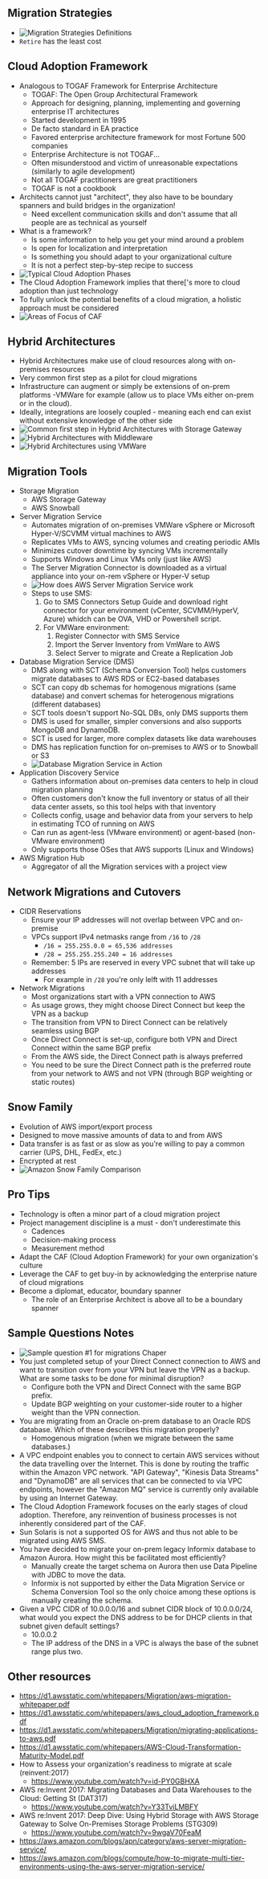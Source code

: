 ## Migration Strategies
- ![Migration Strategies Definitions](images/migration_strategies_definitions.png)
- `Retire` has the least cost


## Cloud Adoption Framework
- Analogous to TOGAF Framework for Enterprise Architecture
    - TOGAF:  The Open Group Architectural Framework
    - Approach for designing, planning, implementing and governing enterprise IT architectures
    - Started development in 1995
    - De facto standard in EA practice
    - Favored enterprise architecture framework for most Fortune 500 companies
    - Enterprise Architecture is not TOGAF...
    - Often misunderstood and victim of unreasonable expectations (similarly to agile development)    
    - Not all TOGAF practitioners are great practitioners
    - TOGAF is not a cookbook
- Architects cannot just "architect", they also have to be boundary spanners and build bridges in the organization!
    - Need excellent communication skills and don't assume that all people are as technical as yourself
- What is a framework?
    - Is some information to help you get your mind around a problem
    - Is open for localization and interpretation
    - Is something you should adapt to your organizational culture
    - It is not a perfect step-by-step recipe to success
- ![Typical Cloud Adoption Phases](images/typical_cloud_adoption_phases.png)
- The Cloud Adoption Framework implies that there['s more to cloud adoption than just technology
- To fully unlock the potential benefits of a cloud migration, a holistic approach must be considered
- ![Areas of Focus of CAF](images/caf_areas_of_focus.png)

## Hybrid Architectures
- Hybrid Architectures make use of cloud resources along with on-premises resources
- Very common first step as a pilot for cloud migrations
- Infrastructure can augment or simply be extensions of on-prem platforms -VMWare for example (allow us to place VMs either on-prem or in the cloud).
- Ideally, integrations are loosely coupled - meaning each end can exist without extensive knowledge of the other side
- ![Common first step in Hybrid Architectures with Storage Gateway](images/hybrid_architecture_storage_gateway.png)
- ![Hybrid Architectures with Middleware](images/hybrid_architecture_with_middleware.png)
- ![Hybrid Architectures using VMWare](images/hybrid_architecture_using_vmware.png)

## Migration Tools
- Storage Migration
    - AWS Storage Gateway
    - AWS Snowball
- Server Migration Service
    - Automates migration of on-premises VMWare vSphere or Microsoft Hyper-V/SCVMM virtual machines to AWS
    - Replicates VMs to AWS, syncing volumes and creating periodic AMIs
    - Minimizes cutover downtime by syncing VMs incrementally
    - Supports Windows and Linux VMs only (just like AWS)
    - The Server Migration Connector is downloaded as a virtual appliance into your on-rem vSphere or Hyper-V setup
    - ![How does AWS Server Migration Service work](images/how_aws_server_migration_work.png)
    - Steps to use SMS:
        1. Go to SMS Connectors Setup Guide and download right connector for your environment (vCenter, SCVMM/HyperV, Azure) whidch can be OVA, VHD or Powershell script.
        2.  For VMWare environment:
            1. Register Connector with SMS Service 
            2. Import the Server Inventory from VmWare to AWS
            3. Select Server to migrate and Create a Replication Job
- Database Migration Service (DMS)
    - DMS along with SCT (Schema Conversion Tool) helps customers migrate databases to AWS RDS or EC2-based databases
    - SCT can copy db schemas for homogenous migrations (same database) and convert schemas for heterogenous migrations (different databases)
    - SCT tools doesn't support No-SQL DBs, only DMS supports them
    - DMS is used for smaller, simpler conversions and also supports MongoDB and DynamoDB.
    - SCT is used for larger, more complex datasets like data warehouses
    - DMS has replication function for on-premises to AWS or to Snowball or S3
    - ![Database Migration Service in Action](images/dms_in_action.png)
- Application Discovery Service
    - Gathers information about on-premises data centers to help in cloud migration planning
    - Often customers don't know the full inventory or status of all their data center assets, so this tool helps with that inventory
    - Collects config, usage and behavior data from your servers to help in estimating TCO of running on AWS
    - Can run as agent-less (VMware environment) or agent-based (non-VMware environment)
    - Only supports those OSes that AWS supports (Linux and Windows)
- AWS Migration Hub
    - Aggregator of all the Migration services with a project view

## Network Migrations and Cutovers
- CIDR Reservations
    - Ensure your IP addresses will not overlap between VPC and on-premise
    - VPCs support IPv4 netmasks range from `/16` to `/28`
        - ```/16 = 255.255.0.0 = 65,536 addresses```
        - ```/28 = 255.255.255.240 = 16 addresses```
    - Remember:  5 IPs are reserved in every VPC subnet that will take up addresses
        - For example in `/28` you're only lelft with 11 addresses
- Network Migrations
    - Most organizations start with a VPN connection to AWS
    - As usage grows, they might choose Direct Connect but keep the VPN as a backup
    - The transition from VPN to Direct Connect can be relatively seamless using BGP
    - Once Direct Connect is set-up, configure both VPN and Direct Connect within the same BGP prefix
    - From the AWS side, the Direct Connect path is always preferred
    - You need to be sure the Direct Connect path is the preferred route from your network to AWS and not VPN (through BGP weighting or static routes)

## Snow Family
- Evolution of AWS import/export process
- Designed to move massive amounts of data to and from AWS
- Data transfer is as fast or as slow as you're willing to pay a common carrier (UPS, DHL, FedEx, etc.)
- Encrypted at rest
- ![Amazon Snow Family Comparison](images/snow_family_comparison.png)

## Pro Tips
- Technology is often a minor part of a cloud migration project
- Project management discipline is a must - don't underestimate this
    - Cadences
    - Decision-making process
    - Measurement method
- Adapt the CAF (Cloud Adoption Framework) for your own organization's culture 
- Leverage the CAF to get buy-in by acknowledging the enterprise nature of cloud migrations
- Become a diplomat, educator, boundary spanner
    - The role of an Enterprise Architect is above all to be a boundary spanner

## Sample Questions Notes
- ![Sample question #1 for migrations Chaper](images/challenge_question1_migrations.png)
- You just completed setup of your Direct Connect connection to AWS and want to transition over from your VPN but leave the VPN as a backup. What are some tasks to be done for minimal disruption? 
    - Configure both the VPN and Direct Connect with the same BGP prefix.
    - Update BGP weighting on your customer-side router to a higher weight than the VPN connection.
- You are migrating from an Oracle on-prem database to an Oracle RDS database. Which of these describes this migration properly?
    - Homogenous migration (when we migrate between the same databases.)
- A VPC endpoint enables you to connect to certain AWS services without the data travelling over the Internet. This is done by routing the traffic within the Amazon VPC network. "API Gateway", "Kinesis Data Streams" and "DynamoDB" are all services that can be connected to via VPC endpoints, however the "Amazon MQ" service is currently only available by using an Internet Gateway. 
- The Cloud Adoption Framework focuses on the early stages of cloud adoption. Therefore, any reinvention of business processes is not inherently considered part of the CAF.
- Sun Solaris is not a supported OS for AWS and thus not able to be migrated using AWS SMS.
- You have decided to migrate your on-prem legacy Informix database to Amazon Aurora. How might this be facilitated most efficiently?
    - Manually create the target schema on Aurora then use Data Pipeline with JDBC to move the data.
    - Informix is not supported by either the Data Migration Service or Schema Conversion Tool so the only choice among these options is manually creating the schema.
- Given a VPC CIDR of 10.0.0.0/16 and subnet CIDR block of 10.0.0.0/24, what would you expect the DNS address to be for DHCP clients in that subnet given default settings?
    - 10.0.0.2
    - The IP address of the DNS in a VPC is always the base of the subnet range plus two.

## Other resources
- https://d1.awsstatic.com/whitepapers/Migration/aws-migration-whitepaper.pdf
- https://d1.awsstatic.com/whitepapers/aws_cloud_adoption_framework.pdf
- https://d1.awsstatic.com/whitepapers/Migration/migrating-applications-to-aws.pdf
- https://d1.awsstatic.com/whitepapers/AWS-Cloud-Transformation-Maturity-Model.pdf
- How to Assess your organization's readiness to migrate at scale (reinvent:2017)
    - https://www.youtube.com/watch?v=id-PY0GBHXA
- AWS re:Invent 2017: Migrating Databases and Data Warehouses to the Cloud: Getting St (DAT317)
    - https://www.youtube.com/watch?v=Y33TviLMBFY
- AWS re:Invent 2017: Deep Dive: Using Hybrid Storage with AWS Storage Gateway to Solve On-Premises Storage Problems (STG309)
    - https://www.youtube.com/watch?v=9wgaV70FeaM
- https://aws.amazon.com/blogs/apn/category/aws-server-migration-service/
- https://aws.amazon.com/blogs/compute/how-to-migrate-multi-tier-environments-using-the-aws-server-migration-service/

